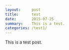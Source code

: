 ```yaml
---
layout:     post
title:      test
date:       2015-07-25
summary:    This is a test.
categories: /test1/
---
```


This is a test post.
